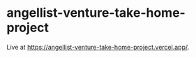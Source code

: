 # angellist-venture-take-home-project

Live at https://angellist-venture-take-home-project.vercel.app/. 